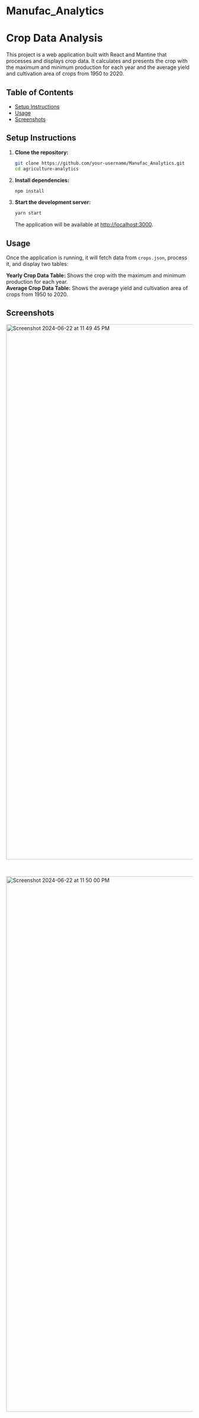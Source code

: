 
# Manufac_Analytics
# Crop Data Analysis

This project is a web application built with React and Mantine that processes and displays crop data. It calculates and presents the crop with the maximum and minimum production for each year and the average yield and cultivation area of crops from 1950 to 2020.

## Table of Contents

- [Setup Instructions](#setup-instructions)
- [Usage](#usage)
- [Screenshots](#screenshots)

## Setup Instructions

1. **Clone the repository:**
   
   ```sh
   git clone https://github.com/your-username/Manufac_Analytics.git
   cd agriculture-analytics
   ```
   
2. **Install dependencies:**
   
   ```sh
   npm install
   ```
   
3. **Start the development server:**
   
   ```sh
   yarn start
   ```
   The application will be available at [http://localhost:3000](http://localhost:3000).

## Usage

Once the application is running, it will fetch data from `crops.json`, process it, and display two tables:  

**Yearly Crop Data Table:** Shows the crop with the maximum and minimum production for each year.  
**Average Crop Data Table:** Shows the average yield and cultivation area of crops from 1950 to 2020.

## Screenshots

<img width="1440" alt="Screenshot 2024-06-22 at 11 49 45 PM" src="https://github.com/Sparshg3011/Manufac_Analytics/assets/90498262/7218b4ec-b51f-40d9-9c07-70dc60b9bc51">

&nbsp;&nbsp;&nbsp;&nbsp;&nbsp;&nbsp;&nbsp;&nbsp;&nbsp;&nbsp;

<img width="1440" alt="Screenshot 2024-06-22 at 11 50 00 PM" src="https://github.com/Sparshg3011/Manufac_Analytics/assets/90498262/d62ed959-a8b0-4d61-844a-212f4b115d21">


